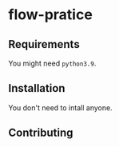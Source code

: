 # flow-pratice

## Requirements

You might need `python3.9`.

## Installation

You don't need to intall anyone.

## Contributing

